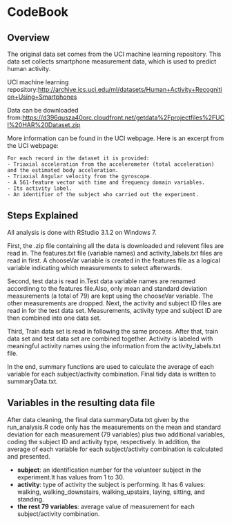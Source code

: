 # CodeBook

## Overview

The original data set comes from the UCI machine learning repository. This data set collects smartphone measurement data, which is used to predict human activity. 

UCI machine learning repository:http://archive.ics.uci.edu/ml/datasets/Human+Activity+Recognition+Using+Smartphones 

Data can be downloaded from:https://d396qusza40orc.cloudfront.net/getdata%2Fprojectfiles%2FUCI%20HAR%20Dataset.zip  

More information can be found in the UCI webpage. Here is an excerpt from the UCI webpage: 

    For each record in the dataset it is provided: 
    - Triaxial acceleration from the accelerometer (total acceleration) and the estimated body acceleration. 
    - Triaxial Angular velocity from the gyroscope. 
    - A 561-feature vector with time and frequency domain variables. 
    - Its activity label. 
    - An identifier of the subject who carried out the experiment.
    
## Steps Explained

All analysis is done with RStudio 3.1.2 on Windows 7.

First, the .zip file containing all the data is downloaded and relevent files are read in. The features.txt file (variable names) and activity_labels.txt files are read in first. A chooseVar variable is created in the features file as a logical variable indicating which measurements to select afterwards.

Second, test data is read in.Test data variable names are renamed accordinng to the features file.Also, only mean and standard deviation measurements (a total of 79) are kept using the chooseVar variable. The other measurements are dropped. Next, the activity and subject ID files are read in for the test data set. Measurements, activity type and subject ID are then combined into one data set.

Third, Train data set is read in following the same process. After that, train data set and test data set are combined together. Activity is labeled with meaningful activity names using the information from the activity_labels.txt file.

In the end, summary functions are used to calculate the average of each variable for each subject/activity combination. Final tidy data is written to summaryData.txt.

## Variables in the resulting data file

After data cleaning, the final data summaryData.txt given by the run_analysis.R code only has the measurements on the mean and standard deviation for each measurement (79 variables) plus two additional variables, coding the subject ID and activity type, respectively. In addition, the average of each variable for each subject/activity combination is calculated and presented.

* __subject__: an identification number for the volunteer subject in the experiment.It has values from 1 to 30.
* **activity**: type of activity the subject is performing. It has 6 values: walking, walking_downstairs, walking_upstairs, laying, sitting, and standing. 
* **the rest 79 variables**: average value of measurement for each subject/activity combination.
